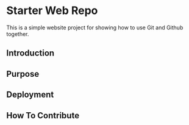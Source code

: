 # Starter Web Repo

This is a simple website project for showing how to use Git and Github together. 
## Introduction

## Purpose

## Deployment

## How To Contribute